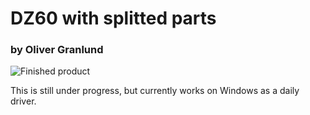 # DZ60 with splitted parts
### by Oliver Granlund

![Finished product](https://i.imgur.com/HlEo5Yg.jpg)

This is still under progress, but currently works on Windows as a daily driver.